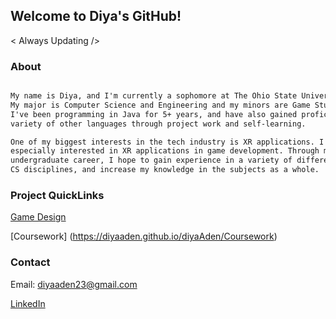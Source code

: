 ## Welcome to Diya's GitHub! 

< Always Updating />

### About


```markdown

My name is Diya, and I'm currently a sophomore at The Ohio State University. 
My major is Computer Science and Engineering and my minors are Game Studies and Cognitive Science. 
I've been programming in Java for 5+ years, and have also gained proficiency in a 
variety of other languages through project work and self-learning.

One of my biggest interests in the tech industry is XR applications. I am 
especially interested in XR applications in game development. Through my 
undergraduate career, I hope to gain experience in a variety of different 
CS disciplines, and increase my knowledge in the subjects as a whole. 

```

### Project QuickLinks 

[Game Design](https://diyaaden.github.io/diyaAden/gameDesign)

[Coursework] (https://diyaaden.github.io/diyaAden/Coursework)

### Contact

Email: diyaaden23@gmail.com

[LinkedIn](https://www.linkedin.com/in/diya-adengada-a42264196/)


